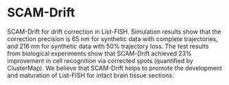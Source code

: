 # SCAM-Drift
SCAM-Drift for drift correction in List-FISH. Simulation results show that the correction precision is 65 nm for synthetic data with complete trajectories, and 216 nm for synthetic data with 50% trajectory loss. The test results from biological experiments show that SCAM-Drift achieved 23% improvement in cell recognition via corrected spots (quantified by ClusterMap). We believe that SCAM-Drift helps to promote the development and maturation of List-FISH for intact brain tissue sections.
